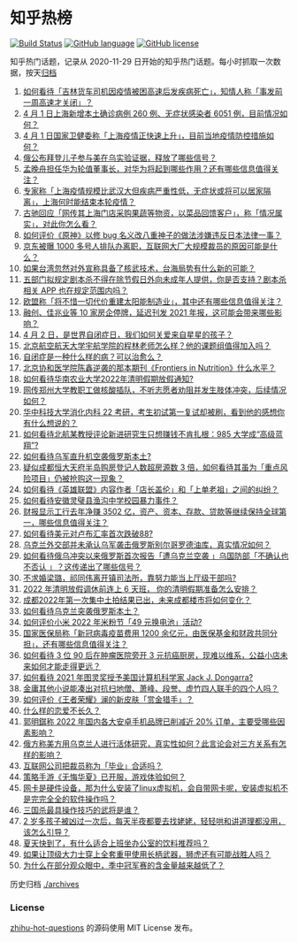 # 知乎热榜
[![Build Status](https://github.com/ToWeLong/zhihu-hot-questions/workflows/CI/badge.svg)](https://github.com/ToWeLong/zhihu-hot-questions/actions)
[![GitHub language](https://img.shields.io/badge/language-golang-orange.svg)](https://golang.org/)
[![GitHub license](https://img.shields.io/github/license/ToWeLong/zhihu-hot-questions)](https://github.com/ToWeLong/zhihu-hot-questions/blob/main/LICENSE)

知乎热门话题，记录从 2020-11-29 日开始的知乎热门话题。每小时抓取一次数据，按天[归档](./archives)

<!-- BEGIN -->

1. [如何看待「吉林货车司机因疫情被困高速后发疾病死亡」，知情人称「事发前一周高速才关闭」？](https://www.zhihu.com/question/525460645)
1. [4 月 1 日上海新增本土确诊病例 260 例、无症状感染者 6051 例，目前情况如何？](https://www.zhihu.com/question/525540509)
1. [4 月 1 日国家卫健委称「上海疫情正快速上升」，目前当地疫情防控措施如何？](https://www.zhihu.com/question/525452191)
1. [俄公布拜登儿子参与美在乌实验证据，释放了哪些信号？](https://www.zhihu.com/question/525372919)
1. [孟晚舟担任华为轮值董事长，对华为将起到哪些作用？还有哪些信息值得关注？](https://www.zhihu.com/question/525502801)
1. [专家称「上海疫情规模比武汉大但疾病严重性低，无症状或将可以居家隔离」，上海何时能结束本轮疫情？](https://www.zhihu.com/question/525563347)
1. [古驰回应「网传其上海门店采购果蔬等物资，以菜品回馈客户」，称「情况属实」，对此你怎么看？](https://www.zhihu.com/question/525407075)
1. [如何评价《原神》以修 bug 名义改八重神子的做法涉嫌违反日本法律一事？](https://www.zhihu.com/question/525366357)
1. [京东被曝 1000 多号人排队办离职，互联网大厂大规模裁员的原因可能是什么？](https://www.zhihu.com/question/525445250)
1. [如果台湾忽然对外宣称具备了核武技术，台海局势有什么新的可能？](https://www.zhihu.com/question/42455396)
1. [五部门拟规定剧本杀不得在除节假日外向未成年人提供，你是否支持？剧本杀相关 APP 也在规定范围内吗？](https://www.zhihu.com/question/525471063)
1. [欧盟称「将不惜一切代价重建太阳能制造业」，其中还有哪些信息值得关注？](https://www.zhihu.com/question/525269748)
1. [融创、佳兆业等 10 家房企停牌，延迟刊发 2021 年报，这可能会带来哪些影响？](https://www.zhihu.com/question/525393623)
1. [4 月 2 日，是世界自闭症日，我们如何关爱来自星星的孩子？](https://www.zhihu.com/question/525241089)
1. [北京航空航天大学宇航学院的程林老师怎么样？他的课题组值得加入吗？](https://www.zhihu.com/question/522817174)
1. [自闭症是一种什么样的病？可以治愈么？](https://www.zhihu.com/question/496772360)
1. [北京协和医学院陈鑫逆袭的那本期刊《Frontiers in Nutrition》什么水平？](https://www.zhihu.com/question/525390095)
1. [如何看待华南农业大学2022年清明假期放假通知?](https://www.zhihu.com/question/525311402)
1. [网传郑州大学教职工做核酸插队，不听志愿者劝阻并发生肢体冲突，后续情况如何？](https://www.zhihu.com/question/525369426)
1. [华中科技大学消化内科 22 考研，考生初试第一复试却被刷，看到他的感想你有什么想说的？](https://www.zhihu.com/question/525267762)
1. [如何看待北航某教授评论新进研究生只想赚钱不肯扎根：985 大学成“高级蓝翔”?](https://www.zhihu.com/question/525414992)
1. [如何看待乌军直升机空袭俄罗斯本土?](https://www.zhihu.com/question/525424973)
1. [疑似成都恒大天府半岛购房登记人数超房源数 3 倍，如何看待其虽为「重点风险项目」仍被抢购这一现象？](https://www.zhihu.com/question/525498898)
1. [如何看待《英雄联盟》内容作者「店长盖伦」和「上单老祖」之间的纠纷？](https://www.zhihu.com/question/524830641)
1. [如何看待安徽灵璧县渔沟中学校园暴力事件？](https://www.zhihu.com/question/525559486)
1. [财报显示工行去年净赚 3502 亿，资产、资本、存款、贷款等继续保持全球第一，哪些信息值得关注？](https://www.zhihu.com/question/525191511)
1. [如何看待美元对卢布汇率首次跌破88?](https://www.zhihu.com/question/524955551)
1. [乌克兰外交部并未承认乌军袭击俄罗斯别尔哥罗德油库，真实情况如何？](https://www.zhihu.com/question/525548008)
1. [如何看待俄乌冲突以来俄罗斯首次报告「遭乌克兰空袭 」乌国防部「不确认也不否认 」？这传递出了哪些信号？](https://www.zhihu.com/question/525558412)
1. [不求婚梁璐，祁同伟离开镇司法所，靠努力能当上厅级干部吗?](https://www.zhihu.com/question/420605815)
1. [2022 年清明放假调休前连上 6 天班， 你的清明假期准备怎么安排？](https://www.zhihu.com/question/524585072)
1. [成都2022年第一次集中土拍结果已出，未来成都楼市将如何变化？](https://www.zhihu.com/question/525211099)
1. [如何看待乌克兰突袭俄罗斯本土？](https://www.zhihu.com/question/525453509)
1. [如何评价小米 2022 年米粉节「49 元换电池」活动?](https://www.zhihu.com/question/525347291)
1. [国家医保局称「新冠病毒疫苗费用 1200 余亿元，由医保基金和财政共同分担」，还有哪些信息值得关注？](https://www.zhihu.com/question/525544996)
1. [如何看待 3 位 90 后在肿瘤医院旁开 3 元抗癌厨房，现难以维系，公益小店未来如何才能走得更远？](https://www.zhihu.com/question/525417877)
1. [如何看待 2021 年图灵奖授予美国计算机科学家 Jack J. Dongarra?](https://www.zhihu.com/question/525065780)
1. [金庸其他小说能凑出对抗扫地僧、萧峰、段誉、虚竹四人联手的四个人吗？](https://www.zhihu.com/question/524958718)
1. [如何评价《王者荣耀》澜的新皮肤「赏金猎手」？](https://www.zhihu.com/question/525465800)
1. [什么样的恋爱不长久？](https://www.zhihu.com/question/486858585)
1. [郭明錤称 2022 年国内各大安卓手机品牌已削减近 20% 订单，主要受哪些因素影响？](https://www.zhihu.com/question/525355842)
1. [俄方称美方用乌克兰人进行活体研究，真实性如何？此言论会对三方关系有怎样的影响？](https://www.zhihu.com/question/525473955)
1. [互联网公司把裁员称为「毕业」合适吗？](https://www.zhihu.com/question/525382704)
1. [策略手游《无悔华夏》已开服，游戏体验如何？](https://www.zhihu.com/question/523681422)
1. [网卡是硬件设备，那为什么安装了linux虚拟机，会自带网卡呢，安装虚拟机不是完完全全的软件操作吗？](https://www.zhihu.com/question/523447386)
1. [三国杀最具操作技巧的武将是谁？](https://www.zhihu.com/question/268940260)
1. [2 岁多孩子被凶过一次后，每天半夜都要去找姥姥，轻轻哄和讲道理都没用，该怎么引导？](https://www.zhihu.com/question/524677442)
1. [夏天快到了，有什么适合上班坐办公室的饮料推荐吗？](https://www.zhihu.com/question/525472831)
1. [如果让顶级大力士穿上全套重甲使用长柄武器，狮虎还有可能战胜人吗？](https://www.zhihu.com/question/523164547)
1. [为什么在部分观众眼中，季中冠军赛的含金量越来越低了？](https://www.zhihu.com/question/524616731)

<!-- END -->

历史归档 [./archives](./archives)


### License
[zhihu-hot-questions](https://github.com/towelong/zhihu-hot-questions) 的源码使用 MIT License 发布。